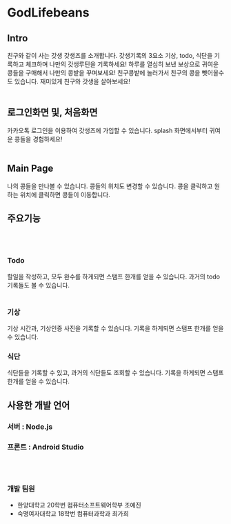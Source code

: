 # GodLifebeans


## Intro 
친구와 같이 사는 갓생 갓생즈를 소개합니다.
갓생기록의 3요소 기상, todo, 식단을 기록하고 체크하며 나만의 갓생루틴을 기록하세요!
하루를 열심히 보낸 보상으로 귀여운 콩들을 구매해서 나만의 콩밭을 꾸며보세요!
친구콩밭에 놀러가서 친구의 콩을 뺏어올수도 있습니다.
재미있게 친구와 갓생을 살아보세요!
<br> <br /> 


## 로그인화면 및, 처음화면

카카오톡 로그인을 이용하여 갓생즈에 가입할 수 있습니다.
splash 화면에서부터 귀여운 콩들을 경험하세요! 
<br> <br /> 

## Main Page

나의 콩들을 만나볼 수 있습니다.
콩들의 위치도 변경할 수 있습니다. 
콩을 클릭하고 원하는 위치에 클릭하면 콩들이 이동합니다.

## 주요기능
<br> <br /> 
### Todo
할일을 작성하고, 모두 완수를 하게되면 스탬프 한개를 얻을 수 있습니다.
과거의 todo기록들도 볼 수 있습니다.
<br> <br /> 

### 기상
기상 시간과, 기상인증 사진을 기록할 수 있습니다.
기록을 하게되면 스탬프 한개를 얻을 수 있습니다.

### 식단
식단들을 기록할 수 있고, 과거의 식단들도 조회할 수 있습니다.
기록을 하게되면 스탬프 한개를 얻을 수 있습니다.


## 사용한 개발 언어

### 서버 : Node.js
### 프론트 : Android Studio
<br> <br /> 



### 개발 팀원
- 한양대학교 20학번 컴퓨터소프트웨어학부 조예진
- 숙명여자대학교 18학번 컴퓨터과학과 최가희
